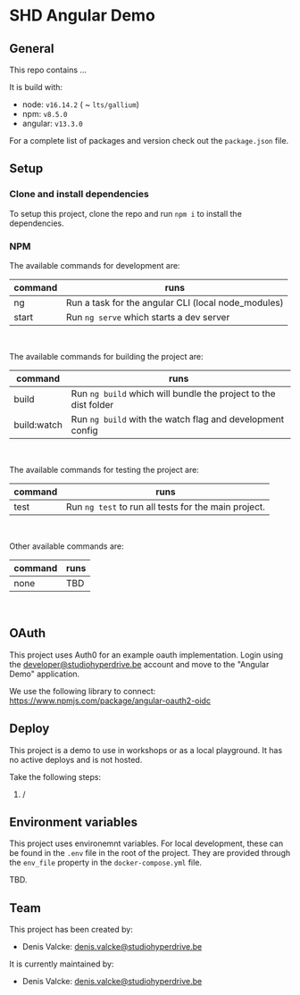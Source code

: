 # SHD Angular Demo 

## General

This repo contains ...

It is build with:
- node: `v16.14.2` ( ~ `lts/gallium`)
- npm: `v8.5.0`
- angular: `v13.3.0`

For a complete list of packages and version check out the `package.json` file.

## Setup

### Clone and install dependencies
To setup this project, clone the repo and run `npm i` to install the dependencies.

### NPM

The available commands for development are:

| command      | runs                                                                                                 |
|--------------|------------------------------------------------------------------------------------------------------|
| ng           | Run a task for the angular CLI (local node_modules)                                                  |
| start        | Run `ng serve` which starts a dev server                                                             |
<br>

The available commands for building the project are:

| command      | runs                                                                                                 |
|--------------|------------------------------------------------------------------------------------------------------|
| build        | Run `ng build` which will bundle the project to the dist folder                                      |
| build:watch  | Run `ng build` with the watch flag and development config                                            |
<br>

The available commands for testing the project are:

| command      | runs                                                                                                 |
|--------------|------------------------------------------------------------------------------------------------------|
| test         | Run `ng test` to run all tests for the main project.                                                 |
<br>

Other available commands are:

| command      | runs                                                                                                 |
|--------------|------------------------------------------------------------------------------------------------------|
| none         | TBD                                                                                                  |
<br>

## OAuth
This project uses Auth0 for an example oauth implementation.
Login using the developer@studiohyperdrive.be account and move to the "Angular Demo" application.

We use the following library to connect:
https://www.npmjs.com/package/angular-oauth2-oidc

## Deploy

This project is a demo to use in workshops or as a local playground.
It has no active deploys and is not hosted.

Take the following steps:
1. /

## Environment variables

This project uses environemnt variables. For local development, these can be found in the `.env` file in the root of the project. They are provided through the `env_file` property in the `docker-compose.yml` file.

TBD.

## Team

This project has been created by:
- Denis Valcke: denis.valcke@studiohyperdrive.be

It is currently maintained by:
- Denis Valcke: denis.valcke@studiohyperdrive.be
